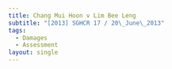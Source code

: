 ```yaml
---
title: Chang Mui Hoon v Lim Bee Leng
subtitle: "[2013] SGHCR 17 / 20\_June\_2013"
tags:
  - Damages
  - Assessment
layout: single
---
```


